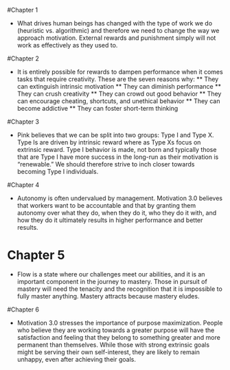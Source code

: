#Chapter 1
* What drives human beings has changed with the type of work we do (heuristic vs. algorithmic) and therefore we need to change the way we approach motivation.  External rewards and punishment simply will not work as effectively as they used to.

#Chapter 2
* It is entirely possible for rewards to dampen performance when it comes tasks that require creativity.  These are the seven reasons why:
** They can extinguish intrinsic motivation
** They can diminish performance
** They can crush creativity
** They can crowd out good behavior
** They can encourage cheating, shortcuts, and unethical behavior
** They can become addictive
** They can foster short-term thinking


#Chapter 3
* Pink believes that we can be split into two groups: Type I and Type X.  Type Is are driven by intrinsic reward where as Type Xs focus on extrinsic reward.  Type I behavior is made, not born and typically those that are Type I have more success in the long-run as their motivation is “renewable.”  We should therefore strive to inch closer towards becoming Type I individuals.

#Chapter 4
* Autonomy is often undervalued by management.  Motivation 3.0 believes that workers want to be accountable and that by granting them autonomy over what they do, when they do it, who they do it with, and how they do it ultimately results in higher performance and better results.

# Chapter 5
* Flow is a state where our challenges meet our abilities, and it is an important component in the journey to mastery.  Those in pursuit of mastery will need the tenacity and the recognition that it is impossible to fully master anything. Mastery attracts because mastery eludes.

#Chapter 6
* Motivation 3.0 stresses the importance of purpose maximization. People who believe they are working towards a greater purpose will have the satisfaction and feeling that they belong to something greater and more permanent than themselves.  While those with strong extrinsic goals might be serving their own self-interest, they are likely to remain unhappy, even after achieving their goals.